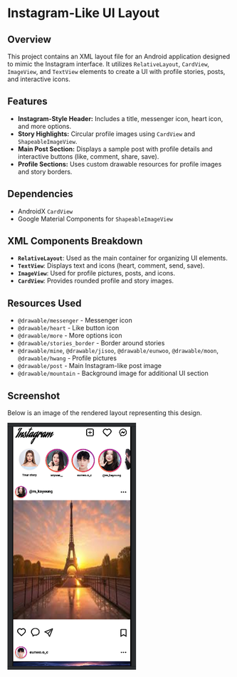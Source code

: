 # Instagram-Like UI Layout

## Overview
This project contains an XML layout file for an Android application designed to mimic the Instagram interface. It utilizes `RelativeLayout`, `CardView`, `ImageView`, and `TextView` elements to create a UI with profile stories, posts, and interactive icons.

## Features
- **Instagram-Style Header:** Includes a title, messenger icon, heart icon, and more options.
- **Story Highlights:** Circular profile images using `CardView` and `ShapeableImageView`.
- **Main Post Section:** Displays a sample post with profile details and interactive buttons (like, comment, share, save).
- **Profile Sections:** Uses custom drawable resources for profile images and story borders.

## Dependencies
- AndroidX `CardView`
- Google Material Components for `ShapeableImageView`

## XML Components Breakdown
- **`RelativeLayout`**: Used as the main container for organizing UI elements.
- **`TextView`**: Displays text and icons (heart, comment, send, save).
- **`ImageView`**: Used for profile pictures, posts, and icons.
- **`CardView`**: Provides rounded profile and story images.

## Resources Used
- `@drawable/messenger` - Messenger icon
- `@drawable/heart` - Like button icon
- `@drawable/more` - More options icon
- `@drawable/stories_border` - Border around stories
- `@drawable/mine`, `@drawable/jisoo`, `@drawable/eunwoo`, `@drawable/moon`, `@drawable/hwang` - Profile pictures
- `@drawable/post` - Main Instagram-like post image
- `@drawable/mountain` - Background image for additional UI section

## Screenshot
Below is an image of the rendered layout representing this design.

![image alt](https://github.com/AilaArshad/Instagram/blob/7422282e0041847cab525b36e8b5e802016a8c18/Preview.png)
